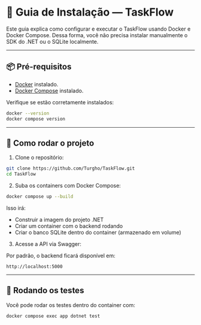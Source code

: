 # 🔧 Guia de Instalação — TaskFlow

Este guia explica como configurar e executar o TaskFlow usando Docker e Docker Compose.
Dessa forma, você não precisa instalar manualmente o SDK do .NET ou o SQLite localmente.

---

## 📦 Pré-requisitos

- [Docker](https://docs.docker.com/get-started/get-docker/) instalado.
- [Docker Compose](https://docs.docker.com/compose/install/) instalado.

Verifique se estão corretamente instalados:

```bash
docker --version
docker compose version
```

---

## 🚀 Como rodar o projeto

1. Clone o repositório:

```bash
git clone https://github.com/Turgho/TaskFlow.git
cd TaskFlow
```

2. Suba os containers com Docker Compose:

```bash
docker compose up --build
```

Isso irá:
- Construir a imagem do projeto .NET
- Criar um container com o backend rodando
- Criar o banco SQLite dentro do container (armazenado em volume)

3. Acesse a API via Swagger:

Por padrão, o backend ficará disponível em:

```plaintext
http://localhost:5000
```

---

## 🧪 Rodando os testes

Você pode rodar os testes dentro do container com:

```bash
docker compose exec app dotnet test
```